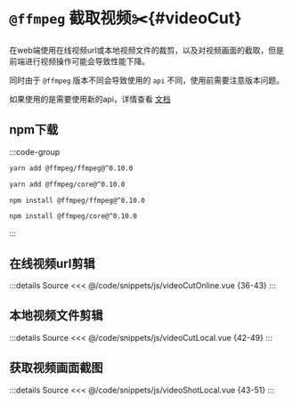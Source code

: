 # `@ffmpeg` 截取视频:scissors:{#videoCut}

在web端使用在线视频url或本地视频文件的裁剪，以及对视频画面的截取，但是前端进行视频操作可能会导致性能下降。

同时由于 `@ffmpeg` 版本不同会导致使用的 `api` 不同，使用前需要注意版本问题。

如果使用的是<Badge type="tip" text="@ffmpeg^0.12.0" />需要使用新的api，详情查看 [文档](https://ffmpegwasm.netlify.app/docs/migration/)

## npm下载
:::code-group
```bash [yarn]
yarn add @ffmpeg/ffmpeg@^0.10.0

yarn add @ffmpeg/core@^0.10.0
```

```bash [npm]
npm install @ffmpeg/ffmpeg@^0.10.0

npm install @ffmpeg/core@^0.10.0
```
:::

## 在线视频url剪辑

:::details Source
<<< @/code/snippets/js/videoCutOnline.vue {36-43}
:::

## 本地视频文件剪辑

:::details Source
<<< @/code/snippets/js/videoCutLocal.vue {42-49}
:::

## 获取视频画面截图

:::details Source
<<< @/code/snippets/js/videoShotLocal.vue {43-51}
:::
